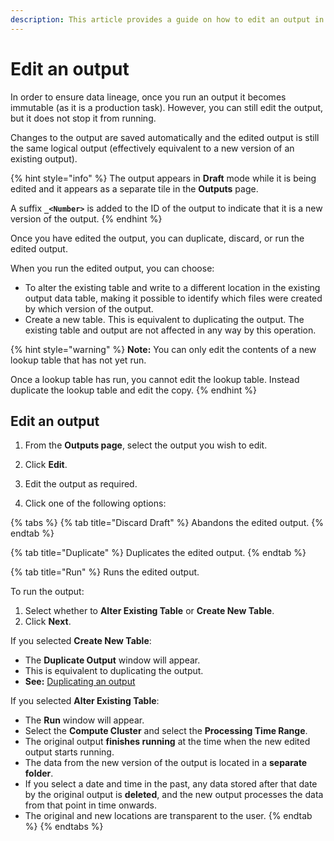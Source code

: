 ```yaml
---
description: This article provides a guide on how to edit an output in Upsolver.
---
```


# Edit an output

In order to ensure data lineage, once you run an output it becomes immutable \(as it is a production task\). However, you can still edit the output, but it does not stop it from running.

Changes to the output are saved automatically and the edited output is still the same logical output \(effectively equivalent to a new version of an existing output\). 

{% hint style="info" %}
The output appears in **Draft** mode while it is being edited and it appears as a separate tile in the **Outputs** page. 

A suffix **`_<Number>`** is added to the ID of the output to indicate that it is a new version of the output.
{% endhint %}

Once you have edited the output, you can duplicate, discard, or run the edited output.

When you run the edited output, you can choose:

* To alter the existing table and write to a different location in the existing output data table, making it possible to identify which files were created by which version of the output.
* Create a new table. This is equivalent to duplicating the output. The existing table and output are not affected in any way by this operation.

{% hint style="warning" %}
**Note:** You can only edit the contents of a new lookup table that has not yet run. 

Once a lookup table has run, you cannot edit the lookup table. Instead duplicate the lookup table and edit the copy.
{% endhint %}

## Edit an output

1. From the **Outputs page**, select the output you wish to edit.

2. Click **Edit**.

3. Edit the output as required.

4. Click one of the following options:

{% tabs %}
{% tab title="Discard Draft" %}
Abandons the edited output.
{% endtab %}

{% tab title="Duplicate" %}
Duplicates the edited output.
{% endtab %}

{% tab title="Run" %}
Runs the edited output.

To run the output: 

1. Select whether to **Alter Existing Table** or **Create New Table**.
2. Click **Next**.

If you selected **Create New Table**:

* The **Duplicate Output** window will appear. 
* This is equivalent to duplicating the output. 
* **See:** [Duplicating an output](duplicating-an-output.md)

If you selected **Alter Existing Table**:

* The **Run** window will appear. 
* Select the **Compute Cluster** and select the **Processing Time Range**. 
* The original output **finishes running** at the time when the new edited output starts running. 
* The data from the new version of the output is located in a **separate folder**. 
* If you select a date and time in the past, any data stored after that date by the original output is **deleted**, and the new output processes the data from that point in time onwards. 
* The original and new locations are transparent to the user.
{% endtab %}
{% endtabs %}

